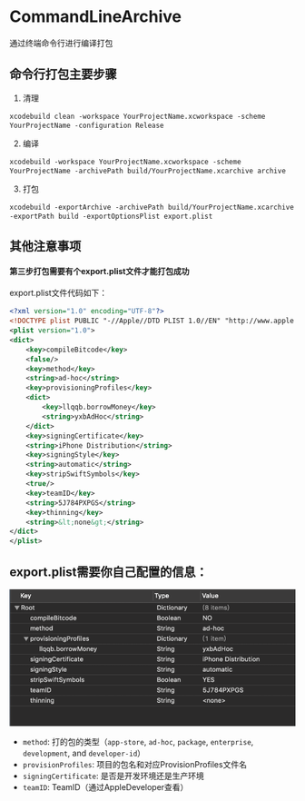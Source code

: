 # CommandLineArchive<br>
通过终端命令行进行编译打包
## 命令行打包主要步骤<br>
1. 清理<br>
```
xcodebuild clean -workspace YourProjectName.xcworkspace -scheme YourProjectName -configuration Release
```
2. 编译<br>
```
xcodebuild -workspace YourProjectName.xcworkspace -scheme YourProjectName -archivePath build/YourProjectName.xcarchive archive
```
3. 打包<br>
```
xcodebuild -exportArchive -archivePath build/YourProjectName.xcarchive -exportPath build -exportOptionsPlist export.plist
```

## 其他注意事项<br>
#### 第三步打包需要有个export.plist文件才能打包成功<br>
export.plist文件代码如下：<br>

```xml
<?xml version="1.0" encoding="UTF-8"?>
<!DOCTYPE plist PUBLIC "-//Apple//DTD PLIST 1.0//EN" "http://www.apple.com/DTDs/PropertyList-1.0.dtd">
<plist version="1.0">
<dict>
	<key>compileBitcode</key>
	<false/>
	<key>method</key>
	<string>ad-hoc</string>
	<key>provisioningProfiles</key>
	<dict>
		<key>llqqb.borrowMoney</key>
		<string>yxbAdHoc</string>
	</dict>
	<key>signingCertificate</key>
	<string>iPhone Distribution</string>
	<key>signingStyle</key>
	<string>automatic</string>
	<key>stripSwiftSymbols</key>
	<true/>
	<key>teamID</key>
	<string>5J784PXPGS</string>
	<key>thinning</key>
	<string>&lt;none&gt;</string>
</dict>
</plist>
```
## export.plist需要你自己配置的信息：<br>
![](https://github.com/spikeroog/CommandLineArchive/blob/master/屏幕快照%202018-11-14%20下午3.11.31.png)
*  `method`: 打的包的类型（`app-store`, `ad-hoc`, `package`, `enterprise`, `development`, and `developer-id`）<br>
*  `provisionProfiles`: 项目的包名和对应ProvisionProfiles文件名<br>
*  `signingCertificate`: 是否是开发环境还是生产环境<br>
*  `teamID`: TeamID（通过AppleDeveloper查看）<br>

